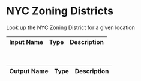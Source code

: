 
            
# NYC Zoning Districts

Look up the NYC Zoning District for a given location

|Input Name|Type|Description|
|---|---|---|


<br>

|Output Name|Type|Description|
|---|---|---|

